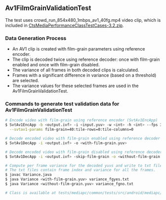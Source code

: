 ## Av1FilmGrainValidationTest

The test uses crowd_run_854x480_1mbps_av1_40fg.mp4 video clip, which is included in
[CtsMediaPerformanceClassTestCases-3.2.zip](https://dl.google.com/android/xts/cts/tests/mediapc/CtsMediaPerformanceClassTestCases-3.2.zip).

### Data Generation Process
 * An AV1 clip is created with film-grain parameters using reference encoder.
 * The clip is decoded twice using reference decoder: once with film-grain enabled and once
   with film-grain disabled.
 * The variance of all frames in both decoded clips is calculated.
 * Frames with a significant difference in variance (based on a threshold) are selected.
 * The variance values for these selected frames are used in the Av1FilmGrainValidationTest.

### Commands to generate test validation data for Av1FilmGrainValidationTest

```sh
# Encode video with film-grain using reference encoder (SvtAv1EncApp)
$ SvtAv1EncApp -b <output.ivf> -i <input.yuv> -w <int> -h <int> --fps 30 --rc 2 --tbr 1M \
  --svtav1-params film-grain=40:tile-rows=0:tile-columns=0

# Decode encoded video with film-grain enabled using reference decoder (SvtAv1DecApp)
$ SvtAv1DecApp -i <output.ivf> -o <with-film-grain.yuv>

# Decode encoded video with film-grain disabled using reference decoder (SvtAv1DecApp)
$ SvtAv1DecApp -i <output.ivf> -skip-film-grain -o <without-film-grain.yuv>

# Compute per frame variance for the decoded yuvs and write to txt file
# The txt files contain frame index and variance for all the frames.
$ javac Variance.java
$ java Variance <with-film-grain.yuv> variance_fgyes.txt
$ java Variance <without-film-grain.yuv> variance_fgno.txt

# Class is available at tests/mediapc/common/tests/src/android/mediapc/cts/common/Variance.java
```
